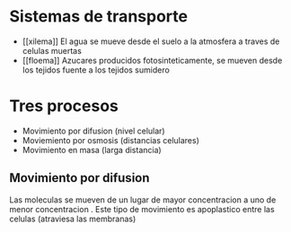 # Sistemas de transporte 

- [[xilema]]
  El agua se mueve desde el suelo a la atmosfera a traves de celulas muertas
- [[floema]]
  Azucares producidos fotosinteticamente, se mueven desde los tejidos fuente a los tejidos sumidero


# Tres procesos

- Movimiento por difusion (nivel celular)
- Moviemiento por osmosis (distancias celulares)
- Movimiento en masa (larga distancia)

## Movimiento por difusion

Las moleculas se mueven de un lugar de mayor concentracion a uno de menor concentracion .
Este tipo de movimiento es apoplastico entre las celulas (atraviesa las membranas)